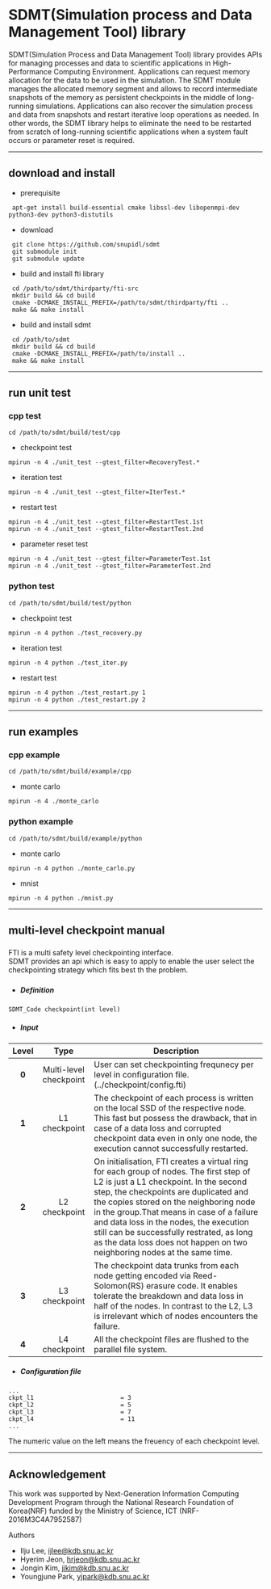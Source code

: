 # SDMT(Simulation process and Data Management Tool) library

SDMT(Simulation Process and Data Management Tool) library provides APIs
for managing processes and data to scientific applications in
High-Performance Computing Environment. Applications can request memory
allocation for the data to be used in the simulation. The SDMT module
manages the allocated memory segment and allows to record intermediate
snapshots of the memory as persistent checkpoints in the middle of
long-running simulations. Applications can also recover the simulation
process and data from snapshots and restart iterative loop operations
as needed. In other words, the SDMT library helps to eliminate the need
to be restarted from scratch of long-running scientific applications
when a system fault occurs or parameter reset is required.

---

## download and install
* prerequisite
```
 apt-get install build-essential cmake libssl-dev libopenmpi-dev python3-dev python3-distutils
```

* download
```
 git clone https://github.com/snupidl/sdmt
 git submodule init
 git submodule update
```

* build and install fti library
```
 cd /path/to/sdmt/thirdparty/fti-src
 mkdir build && cd build
 cmake -DCMAKE_INSTALL_PREFIX=/path/to/sdmt/thirdparty/fti ..
 make && make install
```

* build and install sdmt

```
 cd /path/to/sdmt
 mkdir build && cd build
 cmake -DCMAKE_INSTALL_PREFIX=/path/to/install ..
 make && make install
```
---

## run unit test
### cpp test
```
cd /path/to/sdmt/build/test/cpp
```
  - checkpoint test
  ```
  mpirun -n 4 ./unit_test --gtest_filter=RecoveryTest.*
  ```

  - iteration test
  ```
  mpirun -n 4 ./unit_test --gtest_filter=IterTest.*
  ```

  - restart test
  ```
  mpirun -n 4 ./unit_test --gtest_filter=RestartTest.1st
  mpirun -n 4 ./unit_test --gtest_filter=RestartTest.2nd
  ```

  - parameter reset test
  ```
  mpirun -n 4 ./unit_test --gtest_filter=ParameterTest.1st
  mpirun -n 4 ./unit_test --gtest_filter=ParameterTest.2nd
  ```

### python test
```
cd /path/to/sdmt/build/test/python
```
  - checkpoint test
  ```
  mpirun -n 4 python ./test_recovery.py
  ```
  - iteration test
  ```
  mpirun -n 4 python ./test_iter.py
  ```
  - restart test
  ```
  mpirun -n 4 python ./test_restart.py 1
  mpirun -n 4 python ./test_restart.py 2
  ```
---

## run examples
###  cpp example
```
cd /path/to/sdmt/build/example/cpp
```
  - monte carlo
  ```
  mpirun -n 4 ./monte_carlo
  ```
### python example
```
cd /path/to/sdmt/build/example/python
```
  - monte carlo
  ```
  mpirun -n 4 python ./monte_carlo.py
  ```
  - mnist
  ```
  mpirun -n 4 python ./mnist.py
  ```
  ---


## multi-level checkpoint manual
###   
FTI is a multi safety level checkpointing interface.  
SDMT provides an api which is easy to apply to enable the user select the checkpointing strategy which fits best th the problem.
###  
- ##### Definition

```
SDMT_Code checkpoint(int level)
```
- ##### Input

|  <center>Level</center> |  <center>Type</center> |  <center>Description</center> |
|:--------:|:--------:|:--------|
|**0** | <center>Multi-level checkpoint</center> |User can set checkpointing frequnecy per level in configuration file. (../checkpoint/config.fti) |
|**1** | <center>L1 checkpoint</center> |The checkpoint of each process is written on the local SSD of the respective node. This fast but possess the drawback, that in case of a data loss and corrupted checkpoint data even in only one node, the execution cannot successfully restarted.|
|**2** | <center>L2 checkpoint</center> |On initialisation, FTI creates a virtual ring for each group of nodes. The first step of L2 is just a L1 checkpoint. In the second step, the checkpoints are duplicated and the copies stored on the neighboring node in the group.That means in case of a failure and data loss in the nodes, the execution still can be successfully restrated, as long as the data loss does not happen on two neighboring nodes at the same time.|
|**3** | <center>L3 checkpoint</center> |The checkpoint data trunks from each node getting encoded via Reed-Solomon(RS) erasure code. It enables tolerate the breakdown and data loss in half of the nodes. In contrast to the L2, L3 is irrelevant which of nodes encounters the failure.|
|**4** | <center>L4 checkpoint</center> |All the checkpoint files are flushed to the parallel file system.|


- ##### Configuration file
```
...
ckpt_l1                        = 3
ckpt_l2                        = 5
ckpt_l3                        = 7
ckpt_l4                        = 11
...
```
The numeric value on the left means the freuency of each checkpoint level.




---
## Acknowledgement
This work was supported by Next-Generation Information Computing Development Program through
the National Research Foundation of Korea(NRF) funded by the Ministry of Science, ICT (NRF-2016M3C4A7952587)

Authors
- Ilju Lee, ijlee@kdb.snu.ac.kr
- Hyerim Jeon, hrjeon@kdb.snu.ac.kr
- Jongin Kim, jikim@kdb.snu.ac.kr
- Youngjune Park, yjpark@kdb.snu.ac.kr
